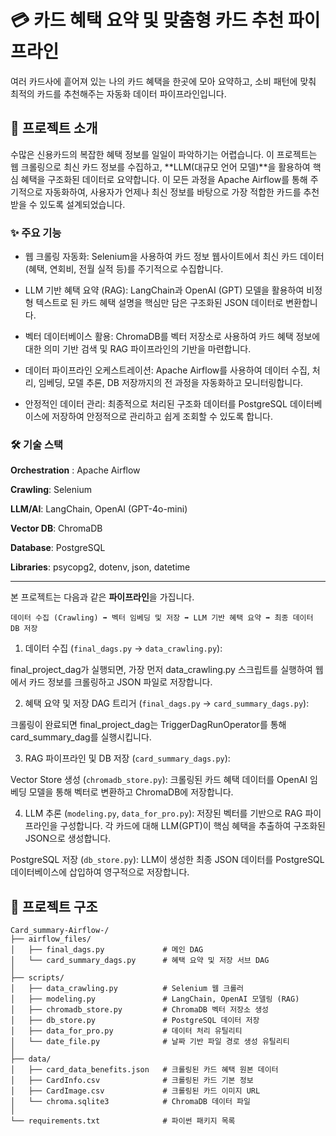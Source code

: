 # 💳 카드 혜택 요약 및 맞춤형 카드 추천 파이프라인
여러 카드사에 흩어져 있는 나의 카드 혜택을 한곳에 모아 요약하고, 소비 패턴에 맞춰 최적의 카드를 추천해주는 자동화 데이터 파이프라인입니다.

## 📖 프로젝트 소개
수많은 신용카드의 복잡한 혜택 정보를 일일이 파악하기는 어렵습니다. 이 프로젝트는 웹 크롤링으로 최신 카드 정보를 수집하고, **LLM(대규모 언어 모델)**을 활용하여 핵심 혜택을 구조화된 데이터로 요약합니다. 이 모든 과정을 Apache Airflow를 통해 주기적으로 자동화하여, 사용자가 언제나 최신 정보를 바탕으로 가장 적합한 카드를 추천받을 수 있도록 설계되었습니다.

### ✨ 주요 기능
- 웹 크롤링 자동화: Selenium을 사용하여 카드 정보 웹사이트에서 최신 카드 데이터(혜택, 연회비, 전월 실적 등)를 주기적으로 수집합니다.

- LLM 기반 혜택 요약 (RAG): LangChain과 OpenAI (GPT) 모델을 활용하여 비정형 텍스트로 된 카드 혜택 설명을 핵심만 담은 구조화된 JSON 데이터로 변환합니다.

- 벡터 데이터베이스 활용: ChromaDB를 벡터 저장소로 사용하여 카드 혜택 정보에 대한 의미 기반 검색 및 RAG 파이프라인의 기반을 마련합니다.

- 데이터 파이프라인 오케스트레이션: Apache Airflow를 사용하여 데이터 수집, 처리, 임베딩, 모델 추론, DB 저장까지의 전 과정을 자동화하고 모니터링합니다.

- 안정적인 데이터 관리: 최종적으로 처리된 구조화 데이터를 PostgreSQL 데이터베이스에 저장하여 안정적으로 관리하고 쉽게 조회할 수 있도록 합니다.

### 🛠️ 기술 스택
**Orchestration** : Apache Airflow

**Crawling**: Selenium

**LLM/AI**: LangChain, OpenAI (GPT-4o-mini)

**Vector DB**: ChromaDB

**Database**: PostgreSQL

**Libraries**: psycopg2, dotenv, json, datetime

-------
본 프로젝트는 다음과 같은 **파이프라인**을 가집니다.

`데이터 수집 (Crawling) ➡️ 벡터 임베딩 및 저장 ➡️ LLM 기반 혜택 요약 ➡️ 최종 데이터 DB 저장`

1. 데이터 수집 (`final_dags.py` -> `data_crawling.py`):

  final_project_dag가 실행되면, 가장 먼저 data_crawling.py 스크립트를 실행하여 웹에서 카드 정보를 크롤링하고 JSON 파일로 저장합니다.

2. 혜택 요약 및 저장 DAG 트리거 (`final_dags.py` -> `card_summary_dags.py`):

  크롤링이 완료되면 final_project_dag는 TriggerDagRunOperator를 통해 card_summary_dag를 실행시킵니다.

3. RAG 파이프라인 및 DB 저장 (`card_summary_dags.py`):

  Vector Store 생성 (`chromadb_store.py`): 크롤링된 카드 혜택 데이터를 OpenAI 임베딩 모델을 통해 벡터로 변환하고 ChromaDB에 저장합니다.

4. LLM 추론 (`modeling.py`, `data_for_pro.py`): 저장된 벡터를 기반으로 RAG 파이프라인을 구성합니다. 각 카드에 대해 LLM(GPT)이 핵심 혜택을 추출하여 구조화된 JSON으로 생성합니다.

  PostgreSQL 저장 (`db_store.py`): LLM이 생성한 최종 JSON 데이터를 PostgreSQL 데이터베이스에 삽입하여 영구적으로 저장합니다.

## 📂 프로젝트 구조

```
Card_summary-Airflow-/
├── airflow_files/
│   ├── final_dags.py             # 메인 DAG
│   └── card_summary_dags.py      # 혜택 요약 및 저장 서브 DAG
│
├── scripts/
│   ├── data_crawling.py          # Selenium 웹 크롤러
│   ├── modeling.py               # LangChain, OpenAI 모델링 (RAG)
│   ├── chromadb_store.py         # ChromaDB 벡터 저장소 생성
│   ├── db_store.py               # PostgreSQL 데이터 저장
│   ├── data_for_pro.py           # 데이터 처리 유틸리티
│   └── date_file.py              # 날짜 기반 파일 경로 생성 유틸리티
│
├── data/
│   ├── card_data_benefits.json   # 크롤링된 카드 혜택 원본 데이터
│   ├── CardInfo.csv              # 크롤링된 카드 기본 정보
│   ├── CardImage.csv             # 크롤링된 카드 이미지 URL
│   └── chroma.sqlite3            # ChromaDB 데이터 파일
│
└── requirements.txt              # 파이썬 패키지 목록
```

   
